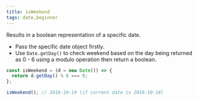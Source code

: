 ```yaml
---
title: isWeekend
tags: date,beginner
---
```


Results in a boolean representation of a specific date.

- Pass the specific date object firstly.
- Use `Date.getDay()` to check weekend based on the day being returned as 0 - 6 using a modulo operation then return a boolean.

```js
const isWeekend = (d = new Date()) => {
  return d.getDay() % 6 === 0;
};
```

```js
isWeekend(); // 2018-10-19 (if current date is 2018-10-18)
```
